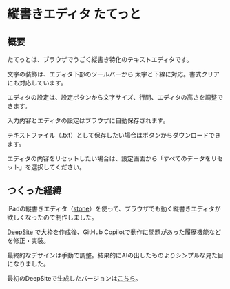# 縦書きエディタ たてっと

## 概要

たてっとは、ブラウザでうごく縦書き特化のテキストエディタです。

文字の装飾は、エディタ下部のツールバーから 太字と下線に対応。書式クリアにも対応しています。

エディタの設定は、設定ボタンから文字サイズ、行間、エディタの高さを調整できます。

入力内容とエディタの設定はブラウザに自動保存されます。

テキストファイル（.txt）として保存したい場合はボタンからダウンロードできます。

エディタの内容をリセットしたい場合は、設定画面から「すべてのデータをリセット」を選択してください。

## つくった経緯

iPadの縦書きエディタ（[stone](https://stone-type.jp/)）を使って、ブラウザでも動く縦書きエディタが欲しくなったので制作しました。

[DeepSite](https://huggingface.co/spaces/enzostvs/deepsite) で大枠を作成後、GitHub Copilotで動作に問題があった履歴機能などを修正・実装。

最終的なデザインは手動で調整。結果的にAIの出したものよりシンプルな見た目になりました。

最初のDeepSiteで生成したバージョンは[こちら](https://huggingface.co/spaces/tanukizzan/vertical-text-editor)。